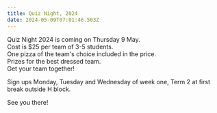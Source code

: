```yaml
---
title: Quiz Night, 2024
date: 2024-05-09T07:01:46.503Z
---
```

Quiz Night 2024 is coming on Thursday 9 May.  
Cost is $25 per team of 3-5 students.  
One pizza of the team's choice included in the price.  
Prizes for the best dressed team.  
Get your team together!

Sign ups Monday, Tuesday and Wednesday of week one, Term 2 at first break outside H block. 

See you there!

